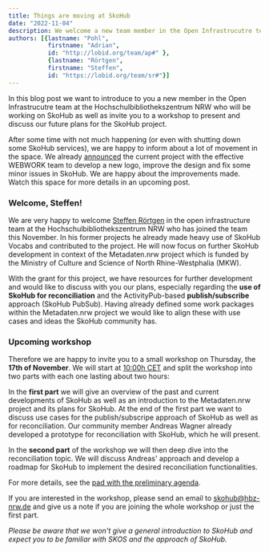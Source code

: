 ```yaml
---
title: Things are moving at SkoHub
date: "2022-11-04"
description: We welcome a new team member in the Open Infrastrucutre team at the Hochschulbibliothekszentrum NRW who will be working on SkoHub and invite people to a SkoHub planning workshop.
authors: [{lastname: "Pohl",
           firstname: "Adrian",
           id: "http://lobid.org/team/ap#" },
           {lastname: "Rörtgen",
           firstname: "Steffen",
           id: "https://lobid.org/team/sr#"}]
---
```


In this blog post we want to introduce to you a new member in the Open Infrastrucutre team at the Hochschulbibliothekszentrum NRW who will be working on SkoHub as well as invite you to a workshop to present and discuss our future plans for the SkoHub project.

After some time with not much happening (or even with shutting down some SkoHub services), we are happy to inform about a lot of movement in the space. We already [announced](https://blog.skohub.io/2022-05-eww-project-kickoff/) the current project with the effective WEBWORK team to develop a new logo, improve the design and fix some minor issues in SkoHub. We are happy about the improvements made. Watch this space for more details in an upcoming post.

### Welcome, Steffen!

We are very happy to welcome [Steffen Rörtgen](https://lobid.org/team/sr#) in the open infrastructure team at the Hochschulbibliothekszentrum NRW who has joined the team this November. In his former projects he already made heavy use of SkoHub Vocabs and contributed to the project. He will now focus on further SkoHub development in context of the Metadaten.nrw project which is funded by the Ministry of Culture and Science of North Rhine-Westphalia (MKW).

With the grant for this project, we have resources for further development and would like to discuss with you our plans, especially regarding the **use of SkoHub for reconciliation** and the ActivityPub-based **publish/subscribe** approach (SkoHub PubSub). Having  already defined some work packages within the Metadaten.nrw project we would like to align these with use cases and ideas the SkoHub community has.

### Upcoming workshop

Therefore we are happy to invite you to a small workshop on Thursday, the **17th of November**. We will start at [10:00h CET](https://zonestamp.toolforge.org/1668675632) and split the workshop into two parts with each one lasting about two hours:

In the **first part** we will give an overview of the past and current developments of SkoHub as well as an introduction to the Metadaten.nrw project and its plans for SkoHub. At the end of the first part we want to discuss use cases for the publish/subscripe approach of SkoHub as well as for reconciliation. Our community member Andreas Wagner already developed a prototype for reconciliation with SkoHub, which he will present.

In the **second part** of the workshop we will then deep dive into the reconciliation topic. We will discuss Andreas' approach and develop a roadmap for SkoHub to implement the desired reconciliation functionalities.

For more details, see the [pad with the preliminary agenda](https://pad.gwdg.de/s/2022-11-17-skohub-workshop).

If you are interested in the workshop, please send an email to <a href="mailto:skohub@hbz-nrw.de?subject=Registration for SkoHub-Workshop on Nov, 17th&body=Hello there,%0D%0AI'm interested in your workshop!%0D%0AI will join%0D%0A- [ ] the whole workshop%0D%0A- [ ] just the first part%0D%0A">skohub@hbz-nrw.de</a>
and give us a note if you are joining the whole workshop or just the first part.

*Please be aware that we won't give a general introduction to SkoHub and expect you to be familiar with SKOS and the approach of SkoHub.*
